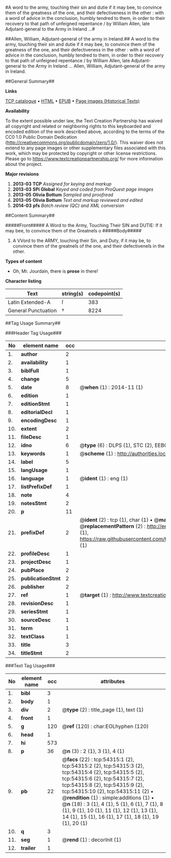 #A word to the army, touching their sin and dutie if it may bee, to convince them of the greatness of the one, and their defectiveness in the other : with a word of advice in the conclusion, humbly tendred to them, in order to their recovery to that path of unfeigned repentance / by William Allen, late Adjutant-general to the Army in Ireland ...#

##Allen, William, Adjutant-general of the army in Ireland.##
A word to the army, touching their sin and dutie if it may bee, to convince them of the greatness of the one, and their defectiveness in the other : with a word of advice in the conclusion, humbly tendred to them, in order to their recovery to that path of unfeigned repentance / by William Allen, late Adjutant-general to the Army in Ireland ...
Allen, William, Adjutant-general of the army in Ireland.

##General Summary##

**Links**

[TCP catalogue](http://www.ota.ox.ac.uk/tcp/)  • 
[HTML](http://tei.it.ox.ac.uk/tcp/Texts-HTML/free/A23/A23655.html)  • 
[EPUB](http://tei.it.ox.ac.uk/tcp/Texts-EPUB/free/A23/A23655.epub) • 
[Page images (Historical Texts)](https://historicaltexts.jisc.ac.uk/eebo-12116383e)

**Availability**

To the extent possible under law, the Text Creation Partnership has waived all copyright and related or neighboring rights to this keyboarded and encoded edition of the work described above, according to the terms of the CC0 1.0 Public Domain Dedication (http://creativecommons.org/publicdomain/zero/1.0/). This waiver does not extend to any page images or other supplementary files associated with this work, which may be protected by copyright or other license restrictions. Please go to https://www.textcreationpartnership.org/ for more information about the project.

**Major revisions**

1. __2013-03__ __TCP__ *Assigned for keying and markup*
1. __2013-03__ __SPi Global__ *Keyed and coded from ProQuest page images*
1. __2013-05__ __Olivia Bottum__ *Sampled and proofread*
1. __2013-05__ __Olivia Bottum__ *Text and markup reviewed and edited*
1. __2014-03__ __pfs__ *Batch review (QC) and XML conversion*

##Content Summary##

#####Front#####
A Word to the Army, Touching Their SIN and DUTIE: If it may bee, to convince them of the Greatneſs o
#####Body#####

1. A VVord to the ARMY, touching their Sin, and Duty, if it may be, to convince them of the greatneſs of the one, and their defectiveneſs in the other.

**Types of content**

  * Oh, Mr. Jourdain, there is **prose** in there!

**Character listing**


|Text|string(s)|codepoint(s)|
|---|---|---|
|Latin Extended-A|ſ|383|
|General Punctuation|†|8224|

##Tag Usage Summary##

###Header Tag Usage###

|No|element name|occ|attributes|
|---|---|---|---|
|1.|__author__|2||
|2.|__availability__|1||
|3.|__biblFull__|1||
|4.|__change__|5||
|5.|__date__|8| @__when__ (1) : 2014-11 (1)|
|6.|__edition__|1||
|7.|__editionStmt__|1||
|8.|__editorialDecl__|1||
|9.|__encodingDesc__|1||
|10.|__extent__|2||
|11.|__fileDesc__|1||
|12.|__idno__|6| @__type__ (6) : DLPS (1), STC (2), EEBO-CITATION (1), OCLC (1), VID (1)|
|13.|__keywords__|1| @__scheme__ (1) : http://authorities.loc.gov/ (1)|
|14.|__label__|5||
|15.|__langUsage__|1||
|16.|__language__|1| @__ident__ (1) : eng (1)|
|17.|__listPrefixDef__|1||
|18.|__note__|4||
|19.|__notesStmt__|2||
|20.|__p__|11||
|21.|__prefixDef__|2| @__ident__ (2) : tcp (1), char (1)  •  @__matchPattern__ (2) : ([0-9\-]+):([0-9IVX]+) (1), (.+) (1)  •  @__replacementPattern__ (2) : http://eebo.chadwyck.com/downloadtiff?vid=$1&page=$2 (1), https://raw.githubusercontent.com/textcreationpartnership/Texts/master/tcpchars.xml#$1 (1)|
|22.|__profileDesc__|1||
|23.|__projectDesc__|1||
|24.|__pubPlace__|2||
|25.|__publicationStmt__|2||
|26.|__publisher__|2||
|27.|__ref__|1| @__target__ (1) : http://www.textcreationpartnership.org/docs/. (1)|
|28.|__revisionDesc__|1||
|29.|__seriesStmt__|1||
|30.|__sourceDesc__|1||
|31.|__term__|1||
|32.|__textClass__|1||
|33.|__title__|3||
|34.|__titleStmt__|2||


###Text Tag Usage###

|No|element name|occ|attributes|
|---|---|---|---|
|1.|__bibl__|3||
|2.|__body__|1||
|3.|__div__|2| @__type__ (2) : title_page (1), text (1)|
|4.|__front__|1||
|5.|__g__|120| @__ref__ (120) : char:EOLhyphen (120)|
|6.|__head__|1||
|7.|__hi__|573||
|8.|__p__|36| @__n__ (3) : 2 (1), 3 (1), 4 (1)|
|9.|__pb__|22| @__facs__ (22) : tcp:54315:1 (2), tcp:54315:2 (2), tcp:54315:3 (2), tcp:54315:4 (2), tcp:54315:5 (2), tcp:54315:6 (2), tcp:54315:7 (2), tcp:54315:8 (2), tcp:54315:9 (2), tcp:54315:10 (2), tcp:54315:11 (2)  •  @__rendition__ (1) : simple:additions (1)  •  @__n__ (18) : 3 (1), 4 (1), 5 (1), 6 (1), 7 (1), 8 (1), 9 (1), 10 (1), 11 (1), 12 (1), 13 (1), 14 (1), 15 (1), 16 (1), 17 (1), 18 (1), 19 (1), 20 (1)|
|10.|__q__|3||
|11.|__seg__|1| @__rend__ (1) : decorInit (1)|
|12.|__trailer__|1||
